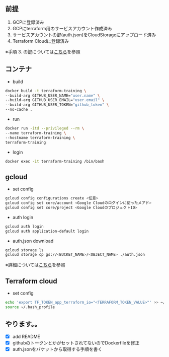 ## 前提
1. GCPに登録済み
2. GCPにterraform用のサービスアカウント作成済み
3. サービスアカウントの鍵(auth.json)をCloudStorageにアップロード済み 
4. Terraform Cloudに登録済み

※手順 3. の鍵については[こちら](https://qiita.com/donko_/items/6289bb31fecfce2cda79#%E3%82%B5%E3%83%BC%E3%83%93%E3%82%B9%E3%82%A2%E3%82%AB%E3%82%A6%E3%83%B3%E3%83%88%E3%81%AE%E4%BD%9C%E6%88%90%E6%96%B9%E6%B3%95%E3%81%A8json%E3%81%AE%E5%85%A5%E6%89%8B%E6%96%B9%E6%B3%95%E3%81%AB%E3%81%A4%E3%81%84%E3%81%A61)を参照

## コンテナ
* build
``` bash
docker build -t terraform-training \
--build-arg GITHUB_USER_NAME="user.name" \
--build-arg GITHUB_USER_EMAIL="user.email" \
--build-arg GITHUB_USER_TOKEN="github_token" \
--no-cache .
```

* run
``` bash
docker run -itd --privileged --rm \
--name terraform-training \
--hostname terraform-training \
terraform-training
```

* login
``` bash
docker exec -it terraform-training /bin/bash
```

## gcloud
* set config
``` bash
gcloud config configurations create <任意>
gcloud config set core/account <Google Cloudのログインに使ったメアド>
gcloud config set core/project <Google CloudのプロジェクトID>
```

* auth login
``` bash
gcloud auth login
gcloud auth application-default login

```
* auth.json download
``` bash
gcloud storage ls
gcloud storage cp gs://<BUCKET_NAME>/<OBJECT_NAME> ./auth.json
```
※詳細については[こちら](https://zenn.dev/waddy/articles/terraform-google-cloud)を参照

## Terraform cloud
* set config
``` bash
echo 'export TF_TOKEN_app_terraform_io="<TERRAFORM_TOKEN_VALUE>"' >> ~/.bash_profile
source ~/.bash_profile
```

## やります。。
- [x] add README
- [x] githubのトークンとかがセットされてないのでDockerfileを修正
- [x] auth.jsonをバケットから取得する手順を書く
